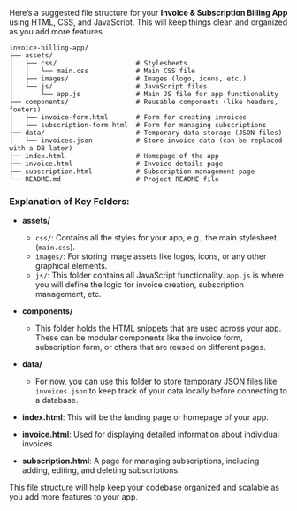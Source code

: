 Here’s a suggested file structure for your **Invoice & Subscription Billing App** using HTML, CSS, and JavaScript. This will keep things clean and organized as you add more features.

```
invoice-billing-app/
├── assets/
│   ├── css/                    # Stylesheets
│   │   └── main.css            # Main CSS file
│   ├── images/                 # Images (logo, icons, etc.)
│   └── js/                     # JavaScript files
│       └── app.js              # Main JS file for app functionality
├── components/                 # Reusable components (like headers, footers)
│   ├── invoice-form.html       # Form for creating invoices
│   └── subscription-form.html  # Form for managing subscriptions
├── data/                       # Temporary data storage (JSON files)
│   └── invoices.json           # Store invoice data (can be replaced with a DB later)
├── index.html                  # Homepage of the app
├── invoice.html                # Invoice details page
├── subscription.html           # Subscription management page
└── README.md                   # Project README file
```

### Explanation of Key Folders:

- **assets/**
    
    - `css/`: Contains all the styles for your app, e.g., the main stylesheet (`main.css`).
    - `images/`: For storing image assets like logos, icons, or any other graphical elements.
    - `js/`: This folder contains all JavaScript functionality. `app.js` is where you will define the logic for invoice creation, subscription management, etc.

- **components/**
    
    - This folder holds the HTML snippets that are used across your app. These can be modular components like the invoice form, subscription form, or others that are reused on different pages.

- **data/**
    
    - For now, you can use this folder to store temporary JSON files like `invoices.json` to keep track of your data locally before connecting to a database.

- **index.html**: This will be the landing page or homepage of your app.
- **invoice.html**: Used for displaying detailed information about individual invoices.
- **subscription.html**: A page for managing subscriptions, including adding, editing, and deleting subscriptions.

This file structure will help keep your codebase organized and scalable as you add more features to your app.